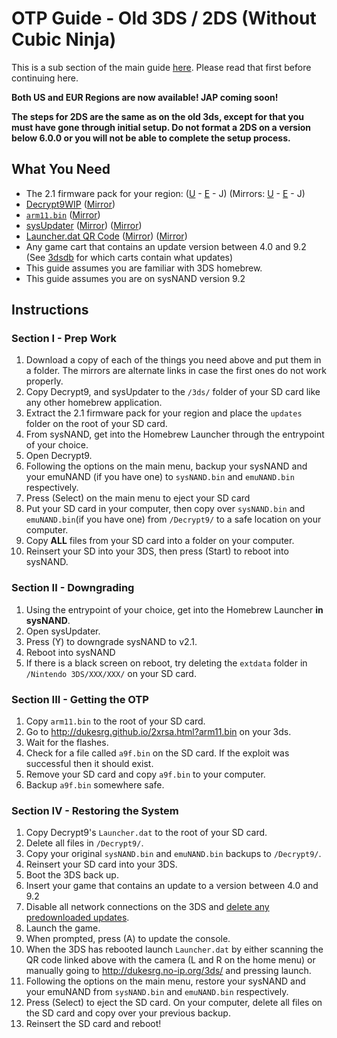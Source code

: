 # OTP Guide - Old 3DS / 2DS (Without Cubic Ninja)

This is a sub section of the main guide [here](https://github.com/Plailect/OTP/blob/master/README.md). Please read that first before continuing here.

**Both US and EUR Regions are now available! JAP coming soon!**

**The steps for 2DS are the same as on the old 3ds, except for that you must have gone through initial setup. Do not format a 2DS on a version below 6.0.0 or you will not be able to complete the setup process.**

## What You Need

* The 2.1 firmware pack for your region: ([U](https://mega.nz/#!IgUy1aJR!bDaYIBWLH6QePjh-buP0_SmXEwxZC0gEkKu4cbtxtNE) - [E](https://mega.nz/#!cx1H1ZKb!sNm4Q_qcMyhHld8THhWdAWyvpjbpuFCIpWL_DXF_j9Y) - J) (Mirrors: [U](https://drive.google.com/file/d/0BzPfvjeuhqoDQzdaWWtDclZmaHM/view?usp=sharing) - [E](https://drive.google.com/file/d/0BzPfvjeuhqoDanM1TnpmdWdGaTQ/view?usp=sharing) - J)
* [Decrypt9WIP](https://mega.nz/#!kl0xyQjI!NrUoYYPGbQGsWtsVDIVlJKYQhqqcF9Z0lqWLWmnSeeA) ([Mirror](https://drive.google.com/file/d/0BzPfvjeuhqoDZVROOVhrcG9HSEE/view?usp=sharing))
* [`arm11.bin`](https://mega.nz/#!ckcXxR4C!ISv4heZKgiIO1ZmAuk8AAxecET6SbXpW7z4PePiUlwY) ([Mirror](https://drive.google.com/file/d/0BzPfvjeuhqoDZGdKVEJUT1c0TXc/view?usp=sharing))
* [sysUpdater](https://github.com/profi200/sysUpdater/releases) ([Mirror](https://mega.nz/#!NkcEFaAD!x8mnHtm3xOrQ1fuXawGa2pipyWju6xdgaB04IyMcW3s)) ([Mirror](https://drive.google.com/file/d/0BzPfvjeuhqoDaHUxbExoZ1dRclU/view?usp=sharing))
* [Launcher.dat QR Code](https://chart.googleapis.com/chart?cht=qr&chs=220x220&chl=http://dukesrg.no-ip.org/3ds/rop?GW147%20Safari/5373.dat%26Launcher.dat) ([Mirror](http://imgur.com/eIY7eEY)) ([Mirror](https://mega.nz/#!VgkDBIha!szD3vVQ1dwTAxx9cRG8AJYCrsLSg9IFKmsasPxHgy0E))
* Any game cart that contains an update version between 4.0 and 9.2 (See [3dsdb](http://www.3dsdb.com/) for which carts contain what updates)
* This guide assumes you are familiar with 3DS homebrew.
* This guide assumes you are on sysNAND version 9.2

## Instructions
### Section I - Prep Work
1. Download a copy of each of the things you need above and put them in a folder. The mirrors are alternate links in case the first ones do not work properly.
2. Copy Decrypt9, and sysUpdater to the `/3ds/` folder of your SD card like any other homebrew application.
3. Extract the 2.1 firmware pack for your region and place the `updates` folder on the root of your SD card.
5. From sysNAND, get into the Homebrew Launcher through the entrypoint of your choice.
6. Open Decrypt9.
7. Following the options on the main menu, backup your sysNAND and your emuNAND (if you have one) to `sysNAND.bin` and `emuNAND.bin` respectively.
10. Press (Select) on the main menu to eject your SD card
11. Put your SD card in your computer, then copy over `sysNAND.bin` and `emuNAND.bin`(if you have one) from `/Decrypt9/` to a safe location on your computer.
12. Copy **ALL** files from your SD card into a folder on your computer.
13. Reinsert your SD into your 3DS, then press (Start) to reboot into sysNAND.

### Section II - Downgrading
1. Using the entrypoint of your choice, get into the Homebrew Launcher **in sysNAND**.
2. Open sysUpdater.
3. Press (Y) to downgrade sysNAND to v2.1.
4. Reboot into sysNAND
5. If there is a black screen on reboot, try deleting the `extdata` folder in `/Nintendo 3DS/XXX/XXX/` on your SD card.

### Section III - Getting the OTP
1. Copy `arm11.bin` to the root of your SD card.
2. Go to http://dukesrg.github.io/2xrsa.html?arm11.bin on your 3ds.
3. Wait for the flashes.
4. Check for a file called `a9f.bin` on the SD card. If the exploit was successful then it should exist.
5. Remove your SD card and copy `a9f.bin` to your computer.
6. Backup `a9f.bin` somewhere safe.

### Section IV - Restoring the System
1. Copy Decrypt9's `Launcher.dat` to the root of your SD card.
2. Delete all files in `/Decrypt9/`.
3. Copy your original `sysNAND.bin` and `emuNAND.bin` backups to `/Decrypt9/`.
4. Reinsert your SD card into your 3DS.
5. Boot the 3DS back up.
6. Insert your game that contains an update to a version between 4.0 and 9.2
7. Disable all network connections on the 3DS and [delete any predownloaded updates](https://gbatemp.net/threads/381489/).
8. Launch the game.
9. When prompted, press (A) to update the console.
10. When the 3DS has rebooted launch `Launcher.dat` by either scanning the QR code linked above with the camera (L and R on the home menu) or manually going to http://dukesrg.no-ip.org/3ds/ and pressing launch.
11. Following the options on the main menu, restore your sysNAND and your emuNAND from `sysNAND.bin` and `emuNAND.bin` respectively.
12. Press (Select) to eject the SD card. On your computer, delete all files on the SD card and copy over your previous backup.
13. Reinsert the SD card and reboot!
